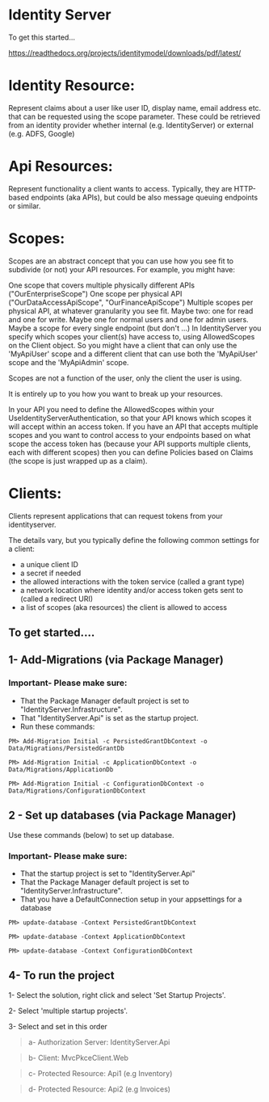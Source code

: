 # Identity Server
To get this started...

https://readthedocs.org/projects/identitymodel/downloads/pdf/latest/

# Identity Resource:

Represent claims about a user like user ID, display name, email address etc. that can be requested using the scope parameter.
These could be retrieved from an identity provider whether internal (e.g. IdentityServer) or external (e.g. ADFS, Google)

# Api Resources:
Represent functionality a client wants to access. Typically, they are HTTP-based endpoints (aka APIs), but could be also message queuing endpoints or similar.

# Scopes: 

Scopes are an abstract concept that you can use how you see fit to subdivide (or not) your API resources. For example, you might have:

One scope that covers multiple physically different APIs ("OurEnterpriseScope")
One scope per physical API ("OurDataAccessApiScope", "OurFinanceApiScope")
Multiple scopes per physical API, at whatever granularity you see fit. Maybe two: one for read and one for write. Maybe one for normal users and one for admin users. Maybe a scope for every single endpoint (but don't ...)
In IdentityServer you specify which scopes your client(s) have access to, using AllowedScopes on the Client object. So you might have a client that can only use the 'MyApiUser' scope and a different client that can use both the 'MyApiUser' scope and the 'MyApiAdmin' scope.

Scopes are not a function of the user, only the client the user is using.

It is entirely up to you how you want to break up your resources.

In your API you need to define the AllowedScopes within your UseIdentityServerAuthentication, so that your API knows which scopes it will accept within an access token. If you have an API that accepts multiple scopes and you want to control access to your endpoints based on what scope the access token has (because your API supports multiple clients, each with different scopes) then you can define Policies based on Claims (the scope is just wrapped up as a claim).

# Clients:
Clients represent applications that can request tokens from your identityserver.

The details vary, but you typically define the following common settings for a client:

* a unique client ID
* a secret if needed
* the allowed interactions with the token service (called a grant type)
* a network location where identity and/or access token gets sent to (called a redirect URI)
* a list of scopes (aka resources) the client is allowed to access

## To get started....

## 1- Add-Migrations (via Package Manager)

### Important- Please make sure:
* That the Package Manager default project is set to "IdentityServer.Infrastructure".
* That "IdentityServer.Api" is set as the startup project.
* Run these commands: 

```        
PM> Add-Migration Initial -c PersistedGrantDbContext -o Data/Migrations/PersistedGrantDb

PM> Add-Migration Initial -c ApplicationDbContext -o Data/Migrations/ApplicationDb

PM> Add-Migration Initial -c ConfigurationDbContext -o Data/Migrations/ConfigurationDbContext
```

## 2 - Set up databases (via Package Manager)
 Use these commands (below) to set up database. 

### Important- Please make sure:
* That the startup project is set to "IdentityServer.Api" 
* That the Package Manager default project is set to "IdentityServer.Infrastructure".
* That you have a DefaultConnection setup in your appsettings for a database

```        
PM> update-database -Context PersistedGrantDbContext

PM> update-database -Context ApplicationDbContext

PM> update-database -Context ConfigurationDbContext
```

## 4- To run the project
1- Select the solution, right click and select 'Set Startup Projects'.

2- Select 'multiple startup projects'.

3- Select and set in this order 
>a- Authorization Server: IdentityServer.Api

>b- Client: MvcPkceClient.Web

>c- Protected Resource: Api1 (e.g Inventory)

>d- Protected Resource: Api2 (e.g Invoices)
 
